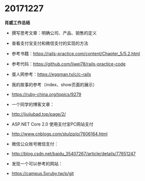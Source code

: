 # 20171227

**肖威工作总结**
- 撰写思考文章：明确公司、产品、销售的定义
- 查看支付宝支付和微信支付的实现的方法
- 参考书籍：https://rails-practice.com/content/Chapter_5/5.2.html
- 参考代码：https://github.com/liwei78/rails-practice-code
- 蛋人网参考：https://eggman.tv/c/c-rails

- 我的故事的参考（index、show页面的展示）
- https://ruby-china.org/topics/9279

- 一个同学的博客文章：
- http://jiujiubad.top/page/2/

- ASP.NET Core 2.0 使用支付宝PC网站支付
- http://www.cnblogs.com/stulzq/p/7606164.html

- 微信公众账号微信支付：
- http://blog.csdn.net/baidu_35407267/article/details/77651247

- 发现一个可以参考的网站：
- https://campus.5xruby.tw/p/git
